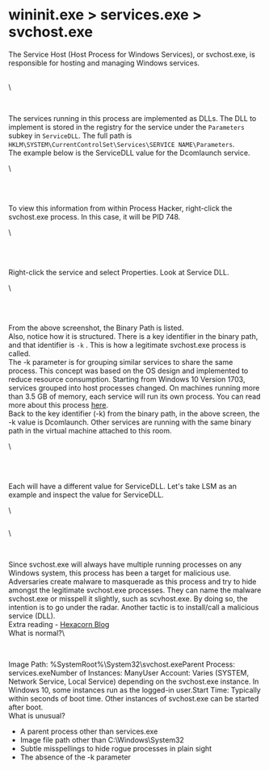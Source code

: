 # wininit.exe > services.exe > svchost.exe

The Service Host (Host Process for Windows Services), or svchost.exe, is responsible for hosting and managing Windows services.&#x20;

\
\


<figure><img src="https://assets.tryhackme.com/additional/windows-processes/dcomlaunch.png" alt=""><figcaption></figcaption></figure>

\
The services running in this process are implemented as DLLs. The DLL to implement is stored in the registry for the service under the `Parameters` subkey in `ServiceDLL`. The full path is `HKLM\SYSTEM\CurrentControlSet\Services\SERVICE NAME\Parameters`.\
The example below is the ServiceDLL value for the Dcomlaunch service.

\


<figure><img src="https://assets.tryhackme.com/additional/windows-processes/servicedll.png" alt=""><figcaption></figcaption></figure>

\
\
To view this information from within Process Hacker, right-click the svchost.exe process. In this case, it will be PID 748.

\


<figure><img src="https://assets.tryhackme.com/additional/windows-processes/dcomlaunch2.png" alt=""><figcaption></figcaption></figure>

\
\
Right-click the service and select Properties. Look at Service DLL.

\


<figure><img src="https://assets.tryhackme.com/additional/windows-processes/dcomlaunch3.png" alt=""><figcaption></figcaption></figure>

\
\
From the above screenshot, the Binary Path is listed.\
Also, notice how it is structured. There is a key identifier in the binary path, and that identifier is `-k` . This is how a legitimate svchost.exe process is called. \
The -k parameter is for grouping similar services to share the same process. This concept was based on the OS design and implemented to reduce resource consumption. Starting from Windows 10 Version 1703, services grouped into host processes changed. On machines running more than 3.5 GB of memory, each service will run its own process. You can read more about this process [here](https://en.wikipedia.org/wiki/Svchost.exe).\
Back to the key identifier (-k) from the binary path, in the above screen, the -k value is Dcomlaunch. Other services are running with the same binary path in the virtual machine attached to this room.

\


<figure><img src="https://assets.tryhackme.com/additional/windows-processes/shared-process.png" alt=""><figcaption></figcaption></figure>

\
\
Each will have a different value for ServiceDLL. Let's take LSM as an example and inspect the value for ServiceDLL.

\


<figure><img src="https://assets.tryhackme.com/additional/windows-processes/lcm.png" alt=""><figcaption></figcaption></figure>

\


<figure><img src="https://assets.tryhackme.com/additional/windows-processes/lcm2.png" alt=""><figcaption></figcaption></figure>

\
Since svchost.exe will always have multiple running processes on any Windows system, this process has been a target for malicious use. Adversaries create malware to masquerade as this process and try to hide amongst the legitimate svchost.exe processes. They can name the malware svchost.exe or misspell it slightly, such as scvhost.exe. By doing so, the intention is to go under the radar. Another tactic is to install/call a malicious service (DLL).  \
Extra reading - [Hexacorn Blog](https://www.hexacorn.com/blog/2015/12/18/the-typographical-and-homomorphic-abuse-of-svchost-exe-and-other-popular-file-names/)\
What is normal?\


<figure><img src="https://assets.tryhackme.com/additional/windows-processes/svchost.png" alt=""><figcaption></figcaption></figure>

\
Image Path: %SystemRoot%\System32\svchost.exeParent Process: services.exeNumber of Instances: ManyUser Account: Varies (SYSTEM, Network Service, Local Service) depending on the svchost.exe instance. In Windows 10, some instances run as the logged-in user.Start Time: Typically within seconds of boot time. Other instances of svchost.exe can be started after boot.\
What is unusual?

* A parent process other than services.exe
* Image file path other than C:\Windows\System32
* Subtle misspellings to hide rogue processes in plain sight
* The absence of the -k parameter
